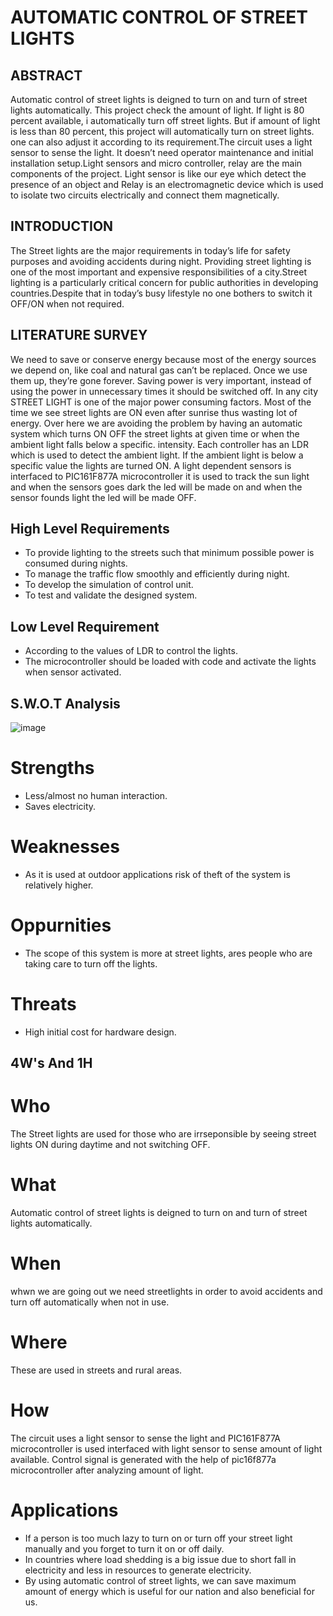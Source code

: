 # AUTOMATIC CONTROL OF STREET LIGHTS

## ABSTRACT

 Automatic control of street lights is deigned to turn on and turn of street lights automatically. This project check the amount of light. If light is 80 percent available, i automatically turn off street lights. But if amount of light is less than 80 percent, this project will automatically turn on street lights. one can also adjust it according to    its requirement.The circuit uses a light sensor to sense the light. It doesn’t need operator maintenance and initial installation setup.Light sensors and micro controller, relay  are the main components of the project. Light sensor is like our eye which detect the presence of an object and Relay is an electromagnetic device which is used to isolate two
circuits electrically and connect them magnetically.

## INTRODUCTION

The Street lights are the major requirements in today’s life for safety purposes and avoiding accidents during night. Providing street lighting is one of the most important and expensive responsibilities of a city.Street lighting is a particularly critical concern for public authorities in developing countries.Despite that in today’s busy lifestyle no one bothers to switch it OFF/ON when not required.

## LITERATURE SURVEY

We need to save or conserve energy because most of the energy sources we depend on, like coal and natural gas can’t be replaced. Once we use them up, they’re gone forever. Saving power is very important, instead of using the power in unnecessary times it should be switched off. In any city STREET LIGHT is one of the major power consuming factors. Most of the time we see street lights are ON even after sunrise thus wasting lot of energy. Over here we are avoiding the problem by having an automatic system which turns ON OFF the street lights at given time or when the ambient light falls below a specific. intensity. Each controller has an LDR which is used to detect the ambient light. If the ambient light is below a specific value the lights are turned ON. A light dependent sensors is interfaced to PIC161F877A microcontroller it is used to track the sun light and when the sensors goes dark the led will be made on and when the sensor founds light the led will be made OFF. 

## High Level Requirements

* To provide lighting to the streets such that minimum possible power is consumed during nights.
* To manage the traffic flow smoothly and efficiently during night.
* To develop the simulation  of control unit.
*  To test and validate the designed system.

## Low Level Requirement

* According to the values of LDR to control the lights.
* The microcontroller should be loaded with code and activate the lights when sensor activated.

## S.W.O.T Analysis

![image](https://user-images.githubusercontent.com/87614111/155712022-4b22d919-09df-451d-b3fc-5bac8dcf3e5d.png)

# Strengths
 * Less/almost no human interaction.
 * Saves electricity.
 
# Weaknesses
* As it is used at outdoor applications risk of theft of the system is relatively higher.

# Oppurnities
 * The scope of this system is more at street lights, ares people who are taking care to turn off the lights.

# Threats
* High initial cost for hardware design.

## 4W's And 1H

# Who
The Street lights are used for those who are irrseponsible by seeing street lights ON during daytime and not switching OFF.

# What
Automatic control of street lights is deigned to turn on and turn of street lights automatically.

# When
whwn we are going out we need streetlights in order to avoid accidents and turn off automatically when not in use.

# Where
These are used in streets and rural areas.

# How
 The circuit uses a light sensor to sense the light and PIC161F877A microcontroller is used interfaced with light sensor to sense amount of light available. Control signal is     generated with the help of pic16f877a microcontroller after analyzing amount of light.
 
 # Applications
 * If a person is  too much lazy to turn on or turn off your street light manually and you forget to turn it on or off daily. 
 *  In countries where load shedding is a big issue due to short fall in electricity and less in resources to generate      electricity.
 *   By using automatic control of street lights, we can save maximum amount of energy which is useful for our nation and also beneficial for us. 
 


